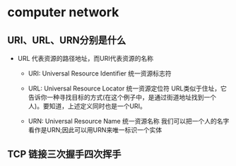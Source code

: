 # computer network

## URI、URL、URN分别是什么

- URL 代表资源的路径地址，而URI代表资源的名称
  - URI: Universal Resource Identifier 统一资源标志符

  - URL: Universal Resource Locator 统一资源定位符 URL类似于住址，它告诉你一种寻找目标的方式(在这个例子中，是通过街道地址找到一个人)。要知道，上述定义同时也是一个URI。
  - URN: Universal Resource Name 统一资源名称 我们可以把一个人的名字看作是URN;因此可以用URN来唯一标识一个实体

## TCP 链接三次握手四次挥手
